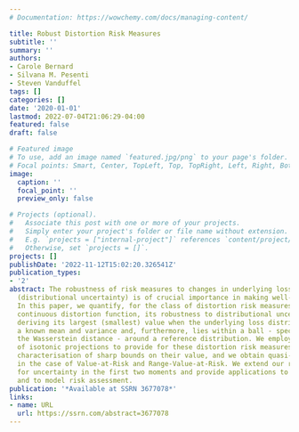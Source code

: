 ```yaml
---
# Documentation: https://wowchemy.com/docs/managing-content/

title: Robust Distortion Risk Measures
subtitle: ''
summary: ''
authors:
- Carole Bernard
- Silvana M. Pesenti
- Steven Vanduffel
tags: []
categories: []
date: '2020-01-01'
lastmod: 2022-07-04T21:06:29-04:00
featured: false
draft: false

# Featured image
# To use, add an image named `featured.jpg/png` to your page's folder.
# Focal points: Smart, Center, TopLeft, Top, TopRight, Left, Right, BottomLeft, Bottom, BottomRight.
image:
  caption: ''
  focal_point: ''
  preview_only: false

# Projects (optional).
#   Associate this post with one or more of your projects.
#   Simply enter your project's folder or file name without extension.
#   E.g. `projects = ["internal-project"]` references `content/project/deep-learning/index.md`.
#   Otherwise, set `projects = []`.
projects: []
publishDate: '2022-11-12T15:02:20.326541Z'
publication_types:
- '2'
abstract: The robustness of risk measures to changes in underlying loss distributions
  (distributional uncertainty) is of crucial importance in making well-informed decisions.
  In this paper, we quantify, for the class of distortion risk measures with an absolutely
  continuous distortion function, its robustness to distributional uncertainty by
  deriving its largest (smallest) value when the underlying loss distribution has
  a known mean and variance and, furthermore, lies within a ball - specified through
  the Wasserstein distance - around a reference distribution. We employ the technique
  of isotonic projections to provide for these distortion risk measures a complete
  characterisation of sharp bounds on their value, and we obtain quasi-explicit bounds
  in the case of Value-at-Risk and Range-Value-at-Risk. We extend our results to account
  for uncertainty in the first two moments and provide applications to portfolio optimisation
  and to model risk assessment.
publication: '*Available at SSRN 3677078*'
links:
- name: URL
  url: https://ssrn.com/abstract=3677078
---
```

